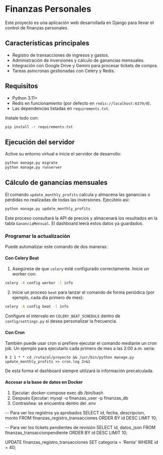 # Finanzas Personales

Este proyecto es una aplicación web desarrollada en Django para llevar el control de finanzas personales.

## Características principales

- Registro de transacciones de ingresos y gastos.
- Administración de inversiones y cálculo de ganancias mensuales.
- Integración con Google Drive y Gemini para procesar tickets de compra.
- Tareas asíncronas gestionadas con Celery y Redis.

## Requisitos

- Python 3.11+
- Redis en funcionamiento (por defecto en `redis://localhost:6379/0`).
- Las dependencias listadas en `requirements.txt`.

Instale todo con:

```bash
pip install -r requirements.txt
```

## Ejecución del servidor

Active su entorno virtual e inicie el servidor de desarrollo:

```bash
python manage.py migrate
python manage.py runserver
```

## Cálculo de ganancias mensuales

El comando `update_monthly_profits` calcula y almacena las ganancias o pérdidas no realizadas de todas las inversiones. Ejecútelo así:

```bash
python manage.py update_monthly_profits
```

Este proceso consultará la API de precios y almacenará los resultados en la tabla `GananciaMensual`. El dashboard leerá estos datos ya guardados.

### Programar la actualización

Puede automatizar este comando de dos maneras:

#### Con Celery Beat

1. Asegúrese de que `celery` esté configurado correctamente. Inicie un worker con:

```bash
celery -A config worker -l info
```

2. Inicie un proceso `beat` para lanzar el comando de forma periódica (por ejemplo, cada día primero de mes):

```bash
celery -A config beat -l info
```

Configure el intervalo en `CELERY_BEAT_SCHEDULE` dentro de `config/settings.py` si desea personalizar la frecuencia.

#### Con Cron

También puede usar cron si prefiere ejecutar el comando mediante un cron job. Un ejemplo para ejecutarlo cada primero de mes a las 2:00 a.m. sería:

```
0 2 1 * * cd /ruta/al/proyecto && /usr/bin/python manage.py update_monthly_profits >> cron.log 2>&1
```

De esta forma el dashboard siempre utilizará la información precalculada.


#### Accesar a la base de datos en Docker 
1. Ejecutar: docker-compose exec db /bin/bash
2. Después Ejecutar: mysql -u finanzas_user -p finanzas_db
3. Contrasñea: se encuentra dentro del .env

-- Para ver los registros ya aprobados
SELECT id, fecha, descripcion, monto FROM finanzas_registro_transacciones ORDER BY id DESC LIMIT 10;

-- Para ver los tickets pendientes de revisión
SELECT id, datos_json FROM finanzas_transaccionpendiente ORDER BY id DESC LIMIT 10;

UPDATE finanzas_registro_transacciones SET categoria = 'Renta' WHERE id = 40;